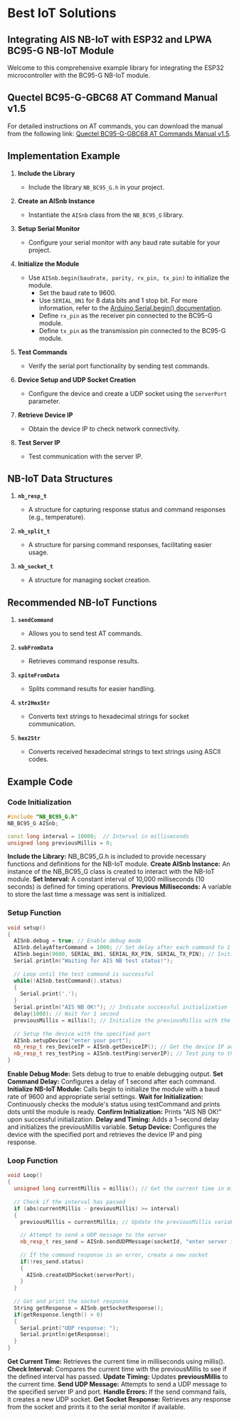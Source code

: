 # Best IoT Solutions

## Integrating AIS NB-IoT with ESP32 and LPWA BC95-G NB-IoT Module

Welcome to this comprehensive example library for integrating the ESP32 microcontroller with the BC95-G NB-IoT module.

## Quectel BC95-G-GBC68 AT Command Manual v1.5

For detailed instructions on AT commands, you can download the manual from the following link: [Quectel BC95-G-GBC68 AT Commands Manual v1.5](https://www.quectel.com/download/quectel_bc95-gbc68_at_commands_manual_v1-5).

## Implementation Example

1. **Include the Library**  
   - Include the library `NB_BC95_G.h` in your project.

2. **Create an AISnb Instance**  
   - Instantiate the `AISnb` class from the `NB_BC95_G` library.

3. **Setup Serial Monitor**  
   - Configure your serial monitor with any baud rate suitable for your project.

4. **Initialize the Module**  
   - Use `AISnb.begin(baudrate, parity, rx_pin, tx_pin)` to initialize the module.
     - Set the baud rate to 9600.
     - Use `SERIAL_8N1` for 8 data bits and 1 stop bit. For more information, refer to the [Arduino Serial.begin() documentation](https://www.arduino.cc/reference/en/language/functions/communication/serial/begin/).
     - Define `rx_pin` as the receiver pin connected to the BC95-G module.
     - Define `tx_pin` as the transmission pin connected to the BC95-G module.

5. **Test Commands**  
   - Verify the serial port functionality by sending test commands.

6. **Device Setup and UDP Socket Creation**  
   - Configure the device and create a UDP socket using the `serverPort` parameter.

7. **Retrieve Device IP**  
   - Obtain the device IP to check network connectivity.

8. **Test Server IP**  
   - Test communication with the server IP.

## NB-IoT Data Structures

1. **`nb_resp_t`**  
   - A structure for capturing response status and command responses (e.g., temperature).

2. **`nb_split_t`**  
   - A structure for parsing command responses, facilitating easier usage.

3. **`nb_socket_t`**  
   - A structure for managing socket creation.

## Recommended NB-IoT Functions

1. **`sendCommand`**  
   - Allows you to send test AT commands.

2. **`subFromData`**  
   - Retrieves command response results.

3. **`spiteFromData`**  
   - Splits command results for easier handling.

4. **`str2HexStr`**  
   - Converts text strings to hexadecimal strings for socket communication.

5. **`hex2Str`**  
   - Converts received hexadecimal strings to text strings using ASCII codes.

## Example Code
### Code Initialization

```c++
#include "NB_BC95_G.h"
NB_BC95_G AISnb;

const long interval = 10000;  // Interval in milliseconds
unsigned long previousMillis = 0;
```

**Include the Library:** NB_BC95_G.h is included to provide necessary functions and definitions for the NB-IoT module.
**Create AISnb Instance:** An instance of the NB_BC95_G class is created to interact with the NB-IoT module.
**Set Interval:** A constant interval of 10,000 milliseconds (10 seconds) is defined for timing operations.
**Previous Milliseconds:** A variable to store the last time a message was sent is initialized.

### Setup Function
```c++
void setup()
{
  AISnb.debug = true; // Enable debug mode
  AISnb.delayAfterCommand = 1000; // Set delay after each command to 1 second
  AISnb.begin(9600, SERIAL_8N1, SERIAL_RX_PIN, SERIAL_TX_PIN); // Initialize the NB-IoT module
  Serial.println("Waiting for AIS NB test status!");
  
  // Loop until the test command is successful
  while(!AISnb.testCommand().status)
  {
    Serial.print('.');
  }
  Serial.println("AIS NB OK!"); // Indicate successful initialization
  delay(1000); // Wait for 1 second
  previousMillis = millis(); // Initialize the previousMillis with the current time
  
  // Setup the device with the specified port
  AISnb.setupDevice("enter your port");  
  nb_resp_t res_DeviceIP = AISnb.getDeviceIP(); // Get the device IP address
  nb_resp_t res_testPing = AISnb.testPing(serverIP); // Test ping to the server IP
}
```

**Enable Debug Mode:** Sets debug to true to enable debugging output.
**Set Command Delay:** Configures a delay of 1 second after each command.
**Initialize NB-IoT Module:** Calls begin to initialize the module with a baud rate of 9600 and appropriate serial settings.
**Wait for Initialization:** Continuously checks the module's status using testCommand and prints dots until the module is ready.
**Confirm Initialization:** Prints "AIS NB OK!" upon successful initialization.
**Delay and Timing:** Adds a 1-second delay and initializes the previousMillis variable.
**Setup Device:** Configures the device with the specified port and retrieves the device IP and ping response.

### Loop Function
```c++
void Loop()
{
  unsigned long currentMillis = millis(); // Get the current time in milliseconds
  
  // Check if the interval has passed
  if (abs(currentMillis - previousMillis) >= interval) 
  { 
    previousMillis = currentMillis; // Update the previousMillis variable
    
    // Attempt to send a UDP message to the server
    nb_resp_t res_send = AISnb.sendUDPMessage(socketId, "enter server ip", "enter server port", length, message, MODE_STRING_HEX);
    
    // If the command response is an error, create a new socket
    if(!res_send.status) 
    {
      AISnb.createUDPSocket(serverPort); 
    }
  }
  
  // Get and print the socket response
  String getResponse = AISnb.getSocketResponse();
  if(getResponse.length() > 0)
  {
    Serial.print("UDP response: ");
    Serial.println(getResponse);
  }
}
```

**Get Current Time:** Retrieves the current time in milliseconds using millis().
**Check Interval:** Compares the current time with the previousMillis to see if the defined interval has passed.
**Update Timing:** Updates **previousMillis** to the current time.
**Send UDP Message:** Attempts to send a UDP message to the specified server IP and port.
**Handle Errors:** If the send command fails, it creates a new UDP socket.
**Get Socket Response:** Retrieves any response from the socket and prints it to the serial monitor if available.
